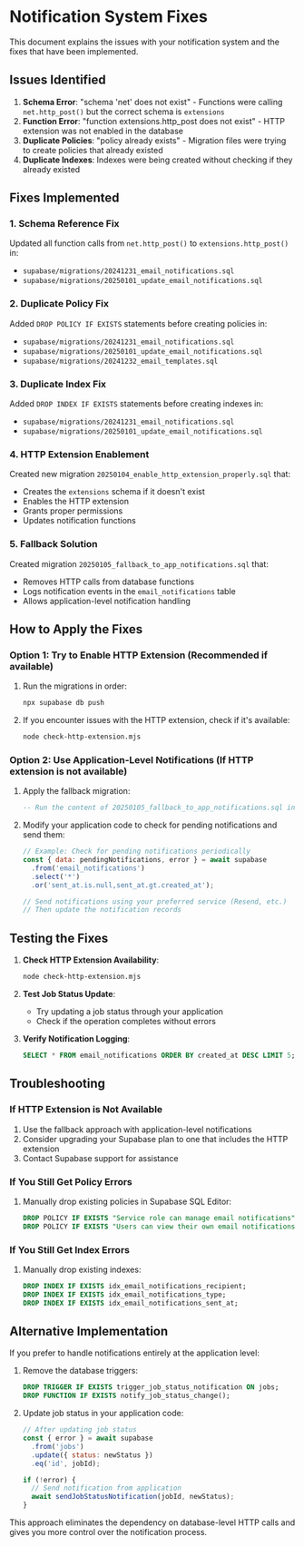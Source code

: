 # Notification System Fixes

This document explains the issues with your notification system and the fixes that have been implemented.

## Issues Identified

1. **Schema Error**: "schema 'net' does not exist" - Functions were calling `net.http_post()` but the correct schema is `extensions`
2. **Function Error**: "function extensions.http_post does not exist" - HTTP extension was not enabled in the database
3. **Duplicate Policies**: "policy already exists" - Migration files were trying to create policies that already existed
4. **Duplicate Indexes**: Indexes were being created without checking if they already existed

## Fixes Implemented

### 1. Schema Reference Fix
Updated all function calls from `net.http_post()` to `extensions.http_post()` in:
- `supabase/migrations/20241231_email_notifications.sql`
- `supabase/migrations/20250101_update_email_notifications.sql`

### 2. Duplicate Policy Fix
Added `DROP POLICY IF EXISTS` statements before creating policies in:
- `supabase/migrations/20241231_email_notifications.sql`
- `supabase/migrations/20250101_update_email_notifications.sql`
- `supabase/migrations/20241232_email_templates.sql`

### 3. Duplicate Index Fix
Added `DROP INDEX IF EXISTS` statements before creating indexes in:
- `supabase/migrations/20241231_email_notifications.sql`
- `supabase/migrations/20250101_update_email_notifications.sql`

### 4. HTTP Extension Enablement
Created new migration `20250104_enable_http_extension_properly.sql` that:
- Creates the `extensions` schema if it doesn't exist
- Enables the HTTP extension
- Grants proper permissions
- Updates notification functions

### 5. Fallback Solution
Created migration `20250105_fallback_to_app_notifications.sql` that:
- Removes HTTP calls from database functions
- Logs notification events in the `email_notifications` table
- Allows application-level notification handling

## How to Apply the Fixes

### Option 1: Try to Enable HTTP Extension (Recommended if available)
1. Run the migrations in order:
   ```bash
   npx supabase db push
   ```

2. If you encounter issues with the HTTP extension, check if it's available:
   ```bash
   node check-http-extension.mjs
   ```

### Option 2: Use Application-Level Notifications (If HTTP extension is not available)
1. Apply the fallback migration:
   ```sql
   -- Run the content of 20250105_fallback_to_app_notifications.sql in your Supabase SQL Editor
   ```

2. Modify your application code to check for pending notifications and send them:
   ```javascript
   // Example: Check for pending notifications periodically
   const { data: pendingNotifications, error } = await supabase
     .from('email_notifications')
     .select('*')
     .or('sent_at.is.null,sent_at.gt.created_at');
   
   // Send notifications using your preferred service (Resend, etc.)
   // Then update the notification records
   ```

## Testing the Fixes

1. **Check HTTP Extension Availability**:
   ```bash
   node check-http-extension.mjs
   ```

2. **Test Job Status Update**:
   - Try updating a job status through your application
   - Check if the operation completes without errors

3. **Verify Notification Logging**:
   ```sql
   SELECT * FROM email_notifications ORDER BY created_at DESC LIMIT 5;
   ```

## Troubleshooting

### If HTTP Extension is Not Available
1. Use the fallback approach with application-level notifications
2. Consider upgrading your Supabase plan to one that includes the HTTP extension
3. Contact Supabase support for assistance

### If You Still Get Policy Errors
1. Manually drop existing policies in Supabase SQL Editor:
   ```sql
   DROP POLICY IF EXISTS "Service role can manage email notifications" ON email_notifications;
   DROP POLICY IF EXISTS "Users can view their own email notifications" ON email_notifications;
   ```

### If You Still Get Index Errors
1. Manually drop existing indexes:
   ```sql
   DROP INDEX IF EXISTS idx_email_notifications_recipient;
   DROP INDEX IF EXISTS idx_email_notifications_type;
   DROP INDEX IF EXISTS idx_email_notifications_sent_at;
   ```

## Alternative Implementation

If you prefer to handle notifications entirely at the application level:

1. Remove the database triggers:
   ```sql
   DROP TRIGGER IF EXISTS trigger_job_status_notification ON jobs;
   DROP FUNCTION IF EXISTS notify_job_status_change();
   ```

2. Update job status in your application code:
   ```javascript
   // After updating job status
   const { error } = await supabase
     .from('jobs')
     .update({ status: newStatus })
     .eq('id', jobId);
   
   if (!error) {
     // Send notification from application
     await sendJobStatusNotification(jobId, newStatus);
   }
   ```

This approach eliminates the dependency on database-level HTTP calls and gives you more control over the notification process.